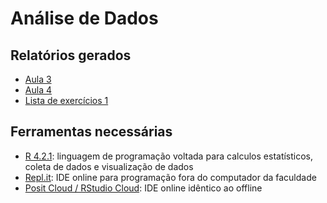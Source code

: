 # Análise de Dados

## Relatórios gerados
- [Aula 3](https://ryguigas0.github.io/data-exploration-espm/aula3/exemplo.html)
- [Aula 4](https://ryguigas0.github.io/data-exploration-espm/aula4/aula4.html)
- [Lista de exercícios 1](https://ryguigas0.github.io/data-exploration-espm/exercicios/lista1.html)

## Ferramentas necessárias

- [R 4.2.1](https://cran.r-project.org/): linguagem de programação voltada para calculos estatísticos, coleta de dados e visualização de dados
- [Repl.it](https://replit.com/): IDE online para programação fora do computador da faculdade
- [Posit Cloud / RStudio Cloud](https://posit.cloud/): IDE online idêntico ao offline
